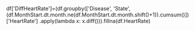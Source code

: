 df['DiffHeartRate']=(df.groupby(['Disease', 'State', 
          (df.MonthStart.dt.month.ne(df.MonthStart.dt.month.shift()+1)).cumsum()])['HeartRate']
 .apply(lambda x: x.diff())).fillna(df.HeartRate)
